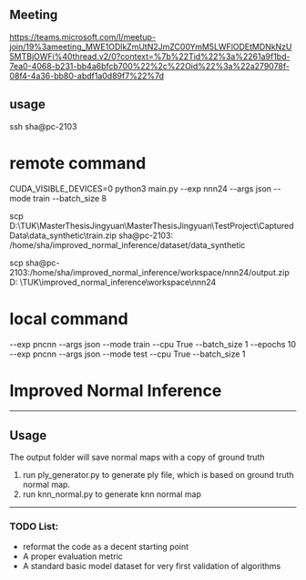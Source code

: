 ## Meeting

https://teams.microsoft.com/l/meetup-join/19%3ameeting_MWE1ODlkZmUtN2JmZC00YmM5LWFlODEtMDNkNzU5MTBjOWFi%40thread.v2/0?context=%7b%22Tid%22%3a%2261a9f1bd-7ea0-4068-b231-bb4a6bfcb700%22%2c%22Oid%22%3a%22a279078f-08f4-4a36-bb80-abdf1a0d89f7%22%7d

## usage

ssh sha@pc-2103

# remote command

CUDA_VISIBLE_DEVICES=0 python3 main.py --exp nnn24 --args json --mode train --batch_size 8

scp D:\TUK\MasterThesisJingyuan\MasterThesisJingyuan\TestProject\CapturedData\data_synthetic\train.zip sha@pc-2103:
/home/sha/improved_normal_inference/dataset/data_synthetic

scp sha@pc-2103:/home/sha/improved_normal_inference/workspace/nnn24/output.zip D:
\TUK\improved_normal_inference\workspace\nnn24

# local command

--exp pncnn --args json --mode train --cpu True --batch_size 1 --epochs 10 --exp pncnn --args json --mode test --cpu
True --batch_size 1

# Improved Normal Inference

---
## Usage
The output folder will save normal maps with a copy of ground truth

1. run ply_generator.py to generate ply file, which is based on ground truth normal map.
2. run knn_normal.py to generate knn normal map

---
### TODO List:
- reformat the code as a decent starting point
- A proper evaluation metric
- A standard basic model dataset for very first validation of algorithms



